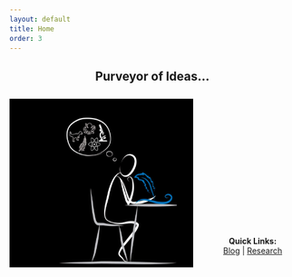 ```yaml
---
layout: default
title: Home
order: 3
---
```

<h2 style="text-align:center;">Purveyor of Ideas...</h2>

<img src="/images/pic1.png" align=left style="width:324px;height:297px;margin-top:10px;margin-right:30px"/>


<br>
<br>
<br>
<br>
<br>
<br>
<br>
<br>
<br>
<br>
<br>
<br>
<br>
<br>

<p align="center">
  <b>Quick Links:</b><br>
  <a href="http://non-singularity.github.io/Blog">Blog</a> |
  <a href="http://non-singularity.github.io/Research">Research</a>
  <br><br>
</p>
